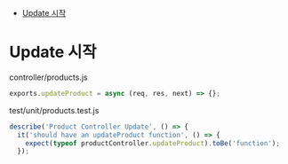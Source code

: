 <!-- TOC -->

- [Update 시작](#update-%EC%8B%9C%EC%9E%91)

<!-- /TOC -->

# Update 시작
controller/products.js
``` javascript
exports.updateProduct = async (req, res, next) => {};
```
test/unit/products.test.js
``` javascript
describe('Product Controller Update', () => {
  it('should have an updateProduct function', () => {
    expect(typeof productController.updateProduct).toBe('function');
  });
```